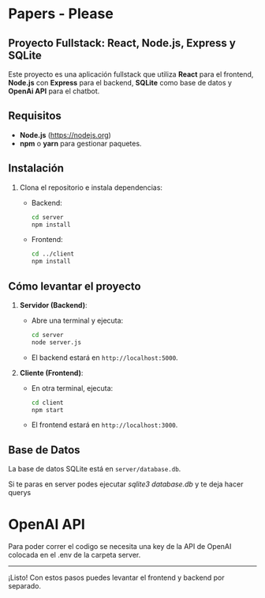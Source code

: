 # Papers - Please

## Proyecto Fullstack: React, Node.js, Express y SQLite

Este proyecto es una aplicación fullstack que utiliza **React** para el frontend, **Node.js** con **Express** para el backend, **SQLite** como base de datos y **OpenAi API** para el chatbot.

## Requisitos

- **Node.js** (https://nodejs.org)
- **npm** o **yarn** para gestionar paquetes.

## Instalación

1. Clona el repositorio e instala dependencias:

    - Backend:
      ```bash
      cd server
      npm install
      ```

    - Frontend:
      ```bash
      cd ../client
      npm install
      ```

## Cómo levantar el proyecto

1. **Servidor (Backend)**:
    - Abre una terminal y ejecuta:
      ```bash
      cd server
      node server.js
      ```
    - El backend estará en `http://localhost:5000`.

2. **Cliente (Frontend)**:
    - En otra terminal, ejecuta:
      ```bash
      cd client
      npm start
      ```
    - El frontend estará en `http://localhost:3000`.

## Base de Datos

La base de datos SQLite está en `server/database.db`.

Si te paras en server podes ejecutar *sqlite3 database.db* y te deja hacer querys


# OpenAI API
Para poder correr el codigo se necesita una key de la API de OpenAI colocada en el .env de la carpeta server.

---

¡Listo! Con estos pasos puedes levantar el frontend y backend por separado.
